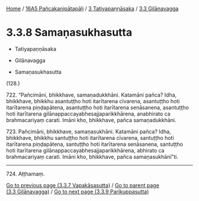
[Home](/) / [16A5 Pañcakanipātapāḷi](../...md) / [3 Tatiyapaṇṇāsaka](...md) / [3.3 Gilānavagga](../16A5/3/3.3.md)

# 3.3.8 Samaṇasukhasutta

* Tatiyapaṇṇāsaka

* Gilānavagga

* Samaṇasukhasutta

(128.)

722\. “Pañcimāni, bhikkhave, samaṇadukkhāni. Katamāni pañca? Idha, bhikkhave, bhikkhu asantuṭṭho hoti itarītarena cīvarena, asantuṭṭho hoti itarītarena piṇḍapātena, asantuṭṭho hoti itarītarena senāsanena, asantuṭṭho hoti itarītarena gilānappaccayabhesajjaparikkhārena, anabhirato ca brahmacariyaṃ carati. Imāni kho, bhikkhave, pañca samaṇadukkhāni.

723\. Pañcimāni, bhikkhave, samaṇasukhāni. Katamāni pañca? Idha, bhikkhave, bhikkhu santuṭṭho hoti itarītarena cīvarena, santuṭṭho hoti itarītarena piṇḍapātena, santuṭṭho hoti itarītarena senāsanena, santuṭṭho hoti itarītarena gilānappaccayabhesajjaparikkhārena, abhirato ca brahmacariyaṃ carati. Imāni kho, bhikkhave, pañca samaṇasukhānī”ti.

---

724\. Aṭṭhamaṃ.



[Go to previous page (3.3.7 Vapakāsasutta)](3.3.7.md) / [Go to parent page (3.3 Gilānavagga)](../16A5/3/3.3.md) / [Go to next page (3.3.9 Parikuppasutta)](3.3.9.md)


